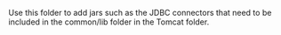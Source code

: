 Use this folder to add jars such as the JDBC connectors that need to 
be included in the common/lib folder in the Tomcat folder.


